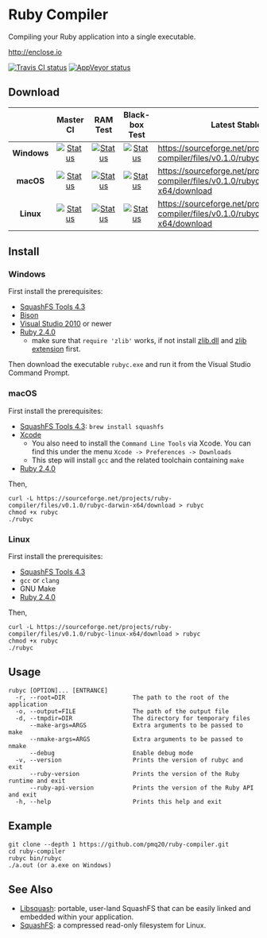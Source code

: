 # Ruby Compiler

Compiling your Ruby application into a single executable.

http://enclose.io

[![Travis CI status](https://travis-ci.org/pmq20/ruby-compiler.svg?branch=master)](https://travis-ci.org/pmq20/ruby-compiler)
[![AppVeyor status](https://ci.appveyor.com/api/projects/status/93i36eliiy6v3686/branch/master?svg=true)](https://ci.appveyor.com/project/pmq20/ruby-compiler/branch/master)

## Download

|                       |                                                       Master CI                                                                                                       |                                                                    RAM Test                                                                                               |                                                             Black-box Test                                                                                                 | Latest Stable                                                                          |
|:---------------------:|:---------------------------------------------------------------------------------------------------------------------------------------------------------------------:|:-------------------------------------------------------------------------------------------------------------------------------------------------------------------------:|:--------------------------------------------------------------------------------------------------------------------------------------------------------------------------:|----------------------------------------------------------------------------------------|
|      **Windows**      |  [![Status](https://ci.appveyor.com/api/projects/status/93i36eliiy6v3686/branch/master?svg=true)](https://ci.appveyor.com/project/pmq20/ruby-compiler/branch/master)  |  [![Status](https://ci.appveyor.com/api/projects/status/0tjl0mvnief8nyti/branch/master?svg=true)](https://ci.appveyor.com/project/pmq20/ruby-compiler-ram/branch/master)  |  [![Status](https://ci.appveyor.com/api/projects/status/pa5g32i9b0jilnk2/branch/master?svg=true)](https://ci.appveyor.com/project/pmq20/ruby-compiler-blbt/branch/master)  | https://sourceforge.net/projects/ruby-compiler/files/v0.1.0/rubyc.exe/download         |
|       **macOS**       |  [![Status](https://travis-ci.org/pmq20/ruby-compiler.svg?branch=master)](https://travis-ci.org/pmq20/ruby-compiler)                                                  |  [![Status](https://travis-ci.org/pmq20/ruby-compiler-ram.svg?branch=master)](https://travis-ci.org/pmq20/ruby-compiler-ram)                                              |  [![Status](https://travis-ci.org/pmq20/ruby-compiler-blbt.svg?branch=master)](https://travis-ci.org/pmq20/ruby-compiler-blbt)                                             | https://sourceforge.net/projects/ruby-compiler/files/v0.1.0/rubyc-darwin-x64/download  |
|       **Linux**       |  [![Status](https://travis-ci.org/pmq20/ruby-compiler.svg?branch=master)](https://travis-ci.org/pmq20/ruby-compiler)                                                  |  [![Status](https://travis-ci.org/pmq20/ruby-compiler-ram.svg?branch=master)](https://travis-ci.org/pmq20/ruby-compiler-ram)                                              |  [![Status](https://travis-ci.org/pmq20/ruby-compiler-blbt.svg?branch=master)](https://travis-ci.org/pmq20/ruby-compiler-blbt)                                             | https://sourceforge.net/projects/ruby-compiler/files/v0.1.0/rubyc-linux-x64/download   |

## Install

### Windows

First install the prerequisites:

* [SquashFS Tools 4.3](https://github.com/pmq20/squashfuse/files/691217/sqfs43-win32.zip)
* [Bison](http://gnuwin32.sourceforge.net/packages/bison.htm)
* [Visual Studio 2010](https://www.visualstudio.com/) or newer
* [Ruby 2.4.0](https://github.com/pmq20/rubyinstaller/files/689117/rb240-win32.zip)
  * make sure that `require 'zlib'` works, if not install [zlib.dll](https://github.com/pmq20/rubyinstaller/files/759632/sqfs43-win32-zlib-dll.zip) and [zlib extension](https://github.com/pmq20/rubyinstaller/files/759631/sqfs43-win32-zlib-so.zip) first.

Then download the executable `rubyc.exe` and run it from the Visual Studio Command Prompt.

### macOS

First install the prerequisites:

* [SquashFS Tools 4.3](http://squashfs.sourceforge.net/): `brew install squashfs`
* [Xcode](https://developer.apple.com/xcode/download/)
  * You also need to install the `Command Line Tools` via Xcode. You can find
    this under the menu `Xcode -> Preferences -> Downloads`
  * This step will install `gcc` and the related toolchain containing `make`
* [Ruby 2.4.0](https://www.ruby-lang.org/)

Then,

    curl -L https://sourceforge.net/projects/ruby-compiler/files/v0.1.0/rubyc-darwin-x64/download > rubyc
    chmod +x rubyc
    ./rubyc

### Linux

First install the prerequisites:

* [SquashFS Tools 4.3](http://squashfs.sourceforge.net/)
* `gcc` or `clang`
* GNU Make
* [Ruby 2.4.0](https://www.ruby-lang.org/)

Then,

    curl -L https://sourceforge.net/projects/ruby-compiler/files/v0.1.0/rubyc-linux-x64/download > rubyc
    chmod +x rubyc
    ./rubyc

## Usage

    rubyc [OPTION]... [ENTRANCE]
      -r, --root=DIR                   The path to the root of the application
      -o, --output=FILE                The path of the output file
      -d, --tmpdir=DIR                 The directory for temporary files
          --make-args=ARGS             Extra arguments to be passed to make
          --nmake-args=ARGS            Extra arguments to be passed to nmake
          --debug                      Enable debug mode
      -v, --version                    Prints the version of rubyc and exit
          --ruby-version               Prints the version of the Ruby runtime and exit
          --ruby-api-version           Prints the version of the Ruby API and exit
      -h, --help                       Prints this help and exit

## Example

    git clone --depth 1 https://github.com/pmq20/ruby-compiler.git
    cd ruby-compiler
    rubyc bin/rubyc
    ./a.out (or a.exe on Windows)

## See Also

- [Libsquash](https://github.com/pmq20/libsquash): portable, user-land SquashFS that can be easily linked and embedded within your application.
- [SquashFS](http://squashfs.sourceforge.net/): a compressed read-only filesystem for Linux.

